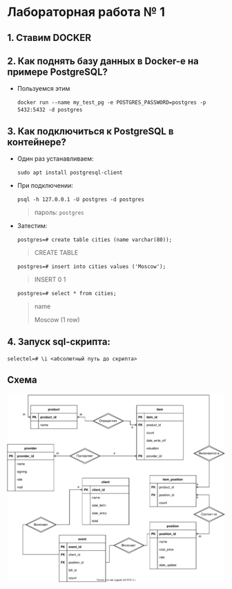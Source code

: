# Лабораторная работа № 1

## 1. Ставим DOCKER

## 2. Как поднять базу данных в Docker-е на примере PostgreSQL?

- Пользуемся этим

  `docker run --name my_test_pg -e POSTGRES_PASSWORD=postgres -p 5432:5432 -d postgres`

## 3. Как подключиться к PostgreSQL в контейнере?

- Один раз устанавливаем:

  `sudo apt install postgresql-client`

- При подключении:

  `psql -h 127.0.0.1 -U postgres -d postgres`

  > пароль: `postgres`

- Затестим:

  `postgres=# create table cities (name varchar(80));`

  > CREATE TABLE

  `postgres=# insert into cities values ('Moscow');`

  > INSERT 0 1

  `postgres=# select * from cities;`

  > name
  >
  > Moscow
  > (1 row)

## 4. Запуск sql-скрипта:

`selectel=# \i <абсолютный путь до скрипта>`

## Схема

![schema](./schema.svg)
